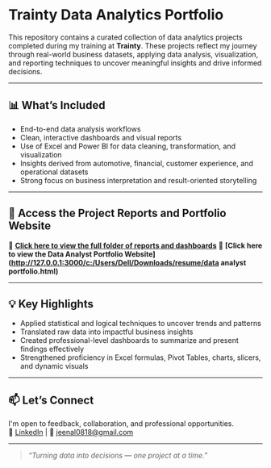 #  Trainty Data Analytics Portfolio

This repository contains a curated collection of data analytics projects completed during my training at **Trainty**. These projects reflect my journey through real-world business datasets, applying data analysis, visualization, and reporting techniques to uncover meaningful insights and drive informed decisions.

---

## 📊 What’s Included

- End-to-end data analysis workflows  
- Clean, interactive dashboards and visual reports  
- Use of Excel and Power BI for data cleaning, transformation, and visualization  
- Insights derived from automotive, financial, customer experience, and operational datasets  
- Strong focus on business interpretation and result-oriented storytelling  

---

## 📁 Access the Project Reports and Portfolio Website

🔗 **[Click here to view the full folder of reports and dashboards](https://drive.google.com/drive/u/3/folders/1Wy37LZLmjzkHzJapXqnqkaBgHg0xny3l)** 
🔗 **[Click here to view the Data Analyst Portfolio Website](http://127.0.0.1:3000/c:/Users/Dell/Downloads/resume/data analyst portfolio.html)** 

---

## 💡 Key Highlights

- Applied statistical and logical techniques to uncover trends and patterns  
- Translated raw data into impactful business insights  
- Created professional-level dashboards to summarize and present findings effectively  
- Strengthened proficiency in Excel formulas, Pivot Tables, charts, slicers, and dynamic visuals  

---

## 📫 Let’s Connect

I'm open to feedback, collaboration, and professional opportunities.  
📍 [LinkedIn](https://www.linkedin.com/in/jeenal-bolia-49992b273/) | 📧 jeenal0818@gmail.com

---

> *“Turning data into decisions — one project at a time.”*
